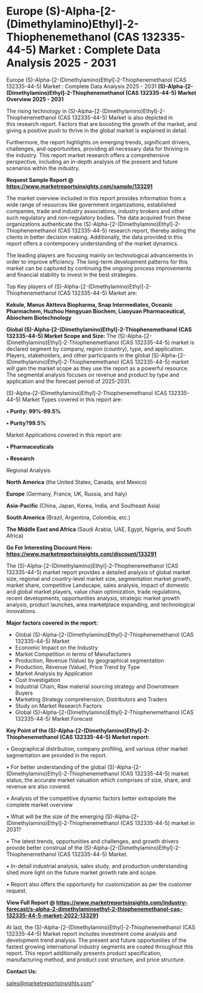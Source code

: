 # Europe (S)-Alpha-[2-(Dimethylamino)Ethyl]-2-Thiophenemethanol (CAS 132335-44-5) Market : Complete Data Analysis 2025 - 2031
Europe (S)-Alpha-[2-(Dimethylamino)Ethyl]-2-Thiophenemethanol (CAS 132335-44-5) Market : Complete Data Analysis 2025 - 2031
<Strong> (S)-Alpha-[2-(Dimethylamino)Ethyl]-2-Thiophenemethanol (CAS 132335-44-5) Market Overview 2025 - 2031</strong>

The rising technology in (S)-Alpha-[2-(Dimethylamino)Ethyl]-2-Thiophenemethanol (CAS 132335-44-5) Market is also depicted in this research report. Factors that are boosting the growth of the market, and giving a positive push to thrive in the global market is explained in detail.

Furthermore, the report highlights on emerging trends, significant drivers, challenges, and opportunities, providing all necessary data for thriving in the industry. This report market research offers a comprehensive perspective, including an in-depth analysis of the present and future scenarios within the industry.

<strong>Request Sample Report @ <a href=https://www.marketreportsinsights.com/sample/133291>https://www.marketreportsinsights.com/sample/133291</a></strong>

The market overview included in this report provides information from a wide range of resources like government organizations, established companies, trade and industry associations, industry brokers and other such regulatory and non-regulatory bodies. The data acquired from these organizations authenticate the (S)-Alpha-[2-(Dimethylamino)Ethyl]-2-Thiophenemethanol (CAS 132335-44-5) research report, thereby aiding the clients in better decision making. Additionally, the data provided in this report offers a contemporary understanding of the market dynamics.

The leading players are focusing mainly on technological advancements in order to improve efficiency. The long-term development patterns for this market can be captured by continuing the ongoing process improvements and financial stability to invest in the best strategies.

Top Key players of (S)-Alpha-[2-(Dimethylamino)Ethyl]-2-Thiophenemethanol (CAS 132335-44-5) Market are:

<strong>Kekule, Manus Aktteva Biopharma, Snap Intermediates, Oceanic Pharmachem, Huzhou Hengyuan Biochem, Liaoyuan Pharmaceutical, Abiochem Biotechnology</strong>

<strong><b>Global (S)-Alpha-[2-(Dimethylamino)Ethyl]-2-Thiophenemethanol (CAS 132335-44-5) Market Scope and Size:</b></strong>
The (S)-Alpha-[2-(Dimethylamino)Ethyl]-2-Thiophenemethanol (CAS 132335-44-5) market is declared segment by company, region (country), type, and application. Players, stakeholders, and other participants in the global (S)-Alpha-[2-(Dimethylamino)Ethyl]-2-Thiophenemethanol (CAS 132335-44-5) market will gain the market scope as they use the report as a powerful resource. The segmental analysis focuses on revenue and product by type and application and the forecast period of 2025-2031.

(S)-Alpha-[2-(Dimethylamino)Ethyl]-2-Thiophenemethanol (CAS 132335-44-5) Market Types covered in this report are:

<strong>• Purity: 99%-99.5%

• Purity?99.5%</strong>

Market Applications covered in this report are:

<strong>• Pharmaceuticals

• Research</strong> 

Regional Analysis

<strong>North America</strong> (the United States, Canada, and Mexico)

<strong>Europe</strong> (Germany, France, UK, Russia, and Italy)

<strong>Asia-Pacific</strong> (China, Japan, Korea, India, and Southeast Asia)

<strong>South America</strong> (Brazil, Argentina, Colombia, etc.)

<strong>The Middle East and Africa</strong> (Saudi Arabia, UAE, Egypt, Nigeria, and South Africa)

<strong>Go For Interesting Discount Here: <a href=https://www.marketreportsinsights.com/discount/133291>https://www.marketreportsinsights.com/discount/133291</a></strong>

The (S)-Alpha-[2-(Dimethylamino)Ethyl]-2-Thiophenemethanol (CAS 132335-44-5) market report provides a detailed analysis of global market size, regional and country-level market size, segmentation market growth, market share, competitive Landscape, sales analysis, impact of domestic and global market players, value chain optimization, trade regulations, recent developments, opportunities analysis, strategic market growth analysis, product launches, area marketplace expanding, and technological innovations.

<strong><b>Major factors covered in the report:</b></strong>
<ul>
  <li>Global (S)-Alpha-[2-(Dimethylamino)Ethyl]-2-Thiophenemethanol (CAS 132335-44-5) Market </li>
  <li>Economic Impact on the Industry</li>
  <li>Market Competition in terms of Manufacturers</li>
  <li>Production, Revenue (Value) by geographical segmentation</li>
  <li>Production, Revenue (Value), Price Trend by Type</li>
  <li>Market Analysis by Application</li>
  <li>Cost Investigation</li>
  <li>Industrial Chain, Raw material sourcing strategy and Downstream Buyers</li>
  <li>Marketing Strategy comprehension, Distributors and Traders</li>
  <li>Study on Market Research Factors</li>
  <li>Global (S)-Alpha-[2-(Dimethylamino)Ethyl]-2-Thiophenemethanol (CAS 132335-44-5) Market Forecast</li>
</ul>

<strong><b>Key Point of the (S)-Alpha-[2-(Dimethylamino)Ethyl]-2-Thiophenemethanol (CAS 132335-44-5) Market report:</b></strong>

• Geographical distribution, company profiling, and various other market segmentation are provided in the report.

• For better understanding of the global (S)-Alpha-[2-(Dimethylamino)Ethyl]-2-Thiophenemethanol (CAS 132335-44-5) market status, the accurate market valuation which comprises of size, share, and revenue are also covered.

• Analysis of the competitive dynamic factors better extrapolate the complete market overview

• What will be the size of the emerging (S)-Alpha-[2-(Dimethylamino)Ethyl]-2-Thiophenemethanol (CAS 132335-44-5) market in 2031?

• The latest trends, opportunities and challenges, and growth drivers provide better construal of the (S)-Alpha-[2-(Dimethylamino)Ethyl]-2-Thiophenemethanol (CAS 132335-44-5) Market.

• In-detail industrial analysis, sales study, and production understanding shed more light on the future market growth rate and scope.

• Report also offers the opportunity for customization as per the customer request.

<strong><b>View Full Report @ <a href=https://www.marketreportsinsights.com/industry-forecast/s-alpha-2-dimethylaminoethyl-2-thiophenemethanol-cas-132335-44-5-market-2022-133291>https://www.marketreportsinsights.com/industry-forecast/s-alpha-2-dimethylaminoethyl-2-thiophenemethanol-cas-132335-44-5-market-2022-133291</a></b></strong>


At last, the (S)-Alpha-[2-(Dimethylamino)Ethyl]-2-Thiophenemethanol (CAS 132335-44-5) Market report includes investment come analysis and development trend analysis. The present and future opportunities of the fastest growing international industry segments are coated throughout this report. This report additionally presents product specification, manufacturing method, and product cost structure, and price structure.

<strong>Contact Us:</strong>

sales@marketreportsinsights.com"

